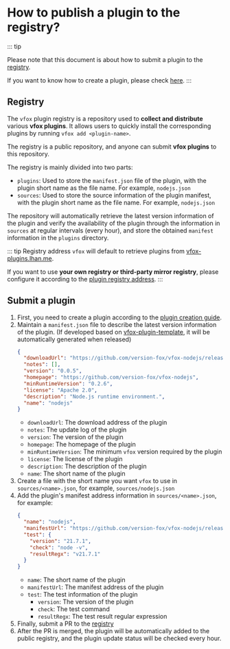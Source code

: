 # How to publish a plugin to the registry?

::: tip

Please note that this document is about how to submit a plugin to
the [registry](https://github.com/version-fox/vfox-plugins).

If you want to know how to create a plugin, please check [here](./howto.md).
:::

## Registry

The `vfox` plugin registry is a repository used to **collect and distribute** various **vfox plugins**.
It allows users to quickly install the corresponding plugins by running `vfox add <plugin-name>`.

The registry is a public repository, and anyone can submit **vfox plugins** to this repository.

The registry is mainly divided into two parts:

- `plugins`: Used to store the `manifest.json` file of the plugin, with the plugin short name as the file name. For
  example, `nodejs.json`
- `sources`: Used to store the source information of the plugin manifest, with the plugin short name as the file name.
  For example, `nodejs.json`

The repository will automatically retrieve the latest version information of the plugin and verify
the availability of the plugin through the information in `sources` at regular intervals (every hour),
and store the obtained `manifest` information in the `plugins` directory.

::: tip Registry address
`vfox` will default to retrieve plugins from [vfox-plugins.lhan.me](https://vfox-plugins.lhan.me).

If you want to use **your own registry or third-party mirror registry**, please configure it according to
the [plugin registry address](../../guides/configuration.md#plugin-registry-address).
:::

## Submit a plugin

1. First, you need to create a plugin according to the [plugin creation guide](./howto.md).
2. Maintain a `manifest.json` file to describe the latest version information of the plugin. (If developed based
   on [vfox-plugin-template](https://github.com/version-fox/vfox-plugin-template), it will be automatically generated
   when released)
    ```json
    {
      "downloadUrl": "https://github.com/version-fox/vfox-nodejs/releases/download/v0.0.5/vfox-nodejs_0.0.5.zip",
      "notes": [],
      "version": "0.0.5",
      "homepage": "https://github.com/version-fox/vfox-nodejs",
      "minRuntimeVersion": "0.2.6",
      "license": "Apache 2.0",
      "description": "Node.js runtime environment.",
      "name": "nodejs"
    }
    ```
    - `downloadUrl`: The download address of the plugin
    - `notes`: The update log of the plugin
    - `version`: The version of the plugin
    - `homepage`: The homepage of the plugin
    - `minRuntimeVersion`: The minimum `vfox` version required by the plugin
    - `license`: The license of the plugin
    - `description`: The description of the plugin
    - `name`: The short name of the plugin
3. Create a file with the short name you want `vfox` to use in `sources/<name>.json`, for example, `sources/nodejs.json`
4. Add the plugin's manifest address information in `sources/<name>.json`, for example:
    ```json
    {
      "name": "nodejs",
      "manifestUrl": "https://github.com/version-fox/vfox-nodejs/releases/download/manifest/manifest.json",
      "test": {
        "version": "21.7.1",
        "check": "node -v",
        "resultRegx": "v21.7.1"
      }
    }
    ```
    - `name`: The short name of the plugin
    - `manifestUrl`: The manifest address of the plugin
    - `test`: The test information of the plugin
        - `version`: The version of the plugin
        - `check`: The test command
        - `resultRegx`: The test result regular expression
5. Finally, submit a PR to the [registry](https://github.com/version-fox/vfox-plugins/)
6. After the PR is merged, the plugin will be automatically added to the public registry, and the plugin update status
   will be checked every hour.



